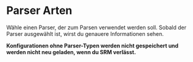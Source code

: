 # Parser Arten

Wähle einen Parser, der zum Parsen verwendet werden soll. Sobald der Parser ausgewählt ist, wirst du genauere Informationen sehen.

**Konfigurationen ohne Parser-Typen werden nicht gespeichert und werden nicht neu geladen, wenn du SRM verlässt.**
